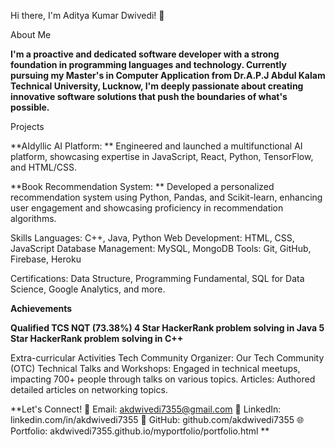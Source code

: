 Hi there, I'm Aditya Kumar Dwivedi! 👋

About Me

**I'm a proactive and dedicated software developer with a strong foundation in programming languages and technology. Currently pursuing my Master's in Computer Application from Dr.A.P.J Abdul Kalam Technical University, Lucknow, I'm deeply passionate about creating innovative software solutions that push the boundaries of what's possible.**

Projects

**AIdyllic AI Platform: **
Engineered and launched a multifunctional AI platform, showcasing expertise in JavaScript, React, Python, TensorFlow, and HTML/CSS.

**Book Recommendation System: **
Developed a personalized recommendation system using Python, Pandas, and Scikit-learn, enhancing user engagement and showcasing proficiency in recommendation algorithms.


Skills
Languages: C++, Java, Python
Web Development: HTML, CSS, JavaScript
Database Management: MySQL, MongoDB
Tools: Git, GitHub, Firebase, Heroku

Certifications: Data Structure, Programming Fundamental, SQL for Data Science, Google Analytics, and more.

**Achievements**

**Qualified TCS NQT (73.38%)
4 Star HackerRank problem solving in Java
5 Star HackerRank problem solving in C++**

Extra-curricular Activities
Tech Community Organizer: Our Tech Community (OTC)
Technical Talks and Workshops: Engaged in technical meetups, impacting 700+ people through talks on various topics.
Articles: Authored detailed articles on networking topics.

**Let's Connect!
📧 Email: akdwivedi7355@gmail.com
🔗 LinkedIn: linkedin.com/in/akdwivedi7355
🐙 GitHub: github.com/akdwivedi7355
🌐 Portfolio: akdwivedi7355.github.io/myportfolio/portfolio.html
**
